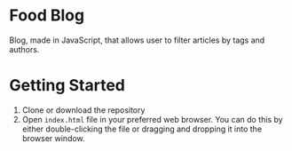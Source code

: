 # Food Blog

Blog, made in JavaScript, that allows user to filter articles by tags and authors.

# Getting Started

1. Clone or download the repository
2. Open `index.html` file in your preferred web browser. You can do this by either double-clicking the file or dragging and dropping it into the browser window.
